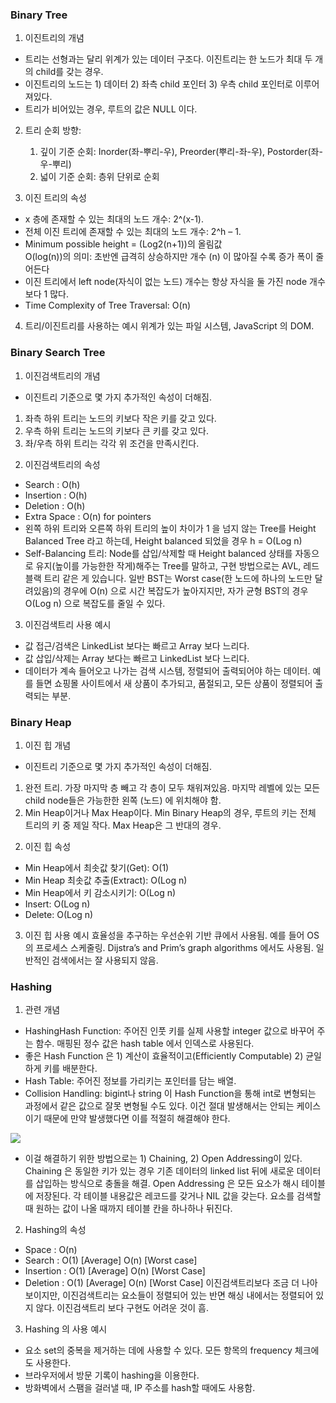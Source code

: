### Binary Tree
1. 이진트리의 개념
* 트리는 선형과는 달리 위계가 있는 데이터 구조다. 이진트리는 한 노드가 최대 두 개의 child를 갖는 경우.
* 이진트리의 노드는 1) 데이터 2) 좌측 child 포인터 3) 우측 child 포인터로 이루어져있다.
* 트리가 비어있는 경우, 루트의 값은 NULL 이다.

2. 트리 순회 방향:
   1) 깊이 기준 순회: Inorder(좌-뿌리-우), Preorder(뿌리-좌-우), Postorder(좌-우-뿌리)
   2) 넓이 기준 순회: 층위 단위로 순회

3. 이진 트리의 속성
* x 층에 존재할 수 있는 최대의 노드 개수: 2^(x-1).
* 전체 이진 트리에 존재할 수 있는 최대의 노드 개수: 2^h – 1.
* Minimum possible height =  (Log2(n+1))의 올림값<br/>
  O(log(n))의 의미: 초반엔 급격히 상승하지만 개수 (n) 이 많아질 수록 증가 폭이 줄어든다
* 이진 트리에서 left node(자식이 없는 노드) 개수는 항상 자식을 둘 가진 node 개수 보다 1 많다.
* Time Complexity of Tree Traversal: O(n)

4. 트리/이진트리를 사용하는 예시
위계가 있는 파일 시스템, JavaScript 의 DOM.



### Binary Search Tree
1. 이진검색트리의 개념
* 이진트리 기준으로 몇 가지 추가적인 속성이 더해짐.
1) 좌측 하위 트리는 노드의 키보다 작은 키를 갖고 있다.
2) 우측 하위 트리는 노드의 키보다 큰 키를 갖고 있다.
3) 좌/우측 하위 트리는 각각 위 조건을 만족시킨다.

2. 이진검색트리의 속성
* Search :  O(h)
* Insertion : O(h)
* Deletion : O(h)
* Extra Space : O(n) for pointers
* 왼쪽 하위 트리와 오른쪽 하위 트리의 높이 차이가 1 을 넘지 않는 Tree를 Height Balanced Tree 라고 하는데, Height balanced 되었을 경우 h = O(Log n) 
* Self-Balancing 트리: Node를 삽입/삭제할 때 Height balanced 상태를 자동으로 유지(높이를 가능한한 작게)해주는 Tree를 말하고, 
구현 방법으로는 AVL, 레드 블랙 트리 같은 게 있습니다. 일반 BST는 Worst case(한 노드에 하나의 노드만 달려있음)의 경우에 O(n) 으로 시간 복잡도가 높아지지만, 자가 균형 BST의 경우  O(Log n) 으로 복잡도를 줄일 수 있다.
3. 이진검색트리 사용 예시
* 값 접근/검색은 LinkedList 보다는 빠르고 Array 보다 느리다.
* 값 삽입/삭제는 Array 보다는 빠르고 LinkedList 보다 느리다.
* 데이터가 계속 들어오고 나가는 검색 시스템, 정렬되어 출력되어야 하는 데이터. 예를 들면 쇼핑몰 사이트에서 새 상품이 추가되고, 품절되고, 모든 상품이 정렬되어 출력되는 부분.



### Binary Heap
1. 이진 힙 개념
* 이진트리 기준으로 몇 가지 추가적인 속성이 더해짐.
1) 완전 트리. 가장 마지막 층 빼고 각 층이 모두 채워져있음. 마지막 레벨에 있는 모든 child node들은 가능한한 왼쪽 (노드) 에 위치해야 함.
2) Min Heap이거나 Max Heap이다. Min Binary Heap의 경우, 루트의 키는 전체 트리의 키 중 제일 작다. Max Heap은 그 반대의 경우.

2. 이진 힙 속성
* Min Heap에서 최솟값 찾기(Get): O(1) 
* Min Heap 최솟값 추출(Extract): O(Log n) 
* Min Heap에서 키 감소시키기: O(Log n) 
* Insert: O(Log n) 
* Delete: O(Log n)

3. 이진 힙 사용 예시
효율성을 추구하는 우선순위 기반 큐에서 사용됨. 예를 들어 OS의 프로세스 스케줄링. Dijstra’s and Prim’s graph algorithms 에서도 사용됨. 일반적인 검색에서는 잘 사용되지 않음.



### Hashing
1. 관련 개념
* HashingHash Function: 주어진 인풋 키를 실제 사용할 integer 값으로 바꾸어 주는 함수. 매핑된 정수 값은 hash table 에서 인덱스로 사용된다. 
* 좋은 Hash Function 은 1) 계산이 효율적이고(Efficiently Computable) 2) 균일하게 키를 배분한다.
* Hash Table: 주어진 정보를 가리키는 포인터를 담는 배열. 
* Collision Handling: bigint나 string 이 Hash Function을 통해 int로 변형되는 과정에서 같은 값으로 잘못 변형될 수도 있다. 이건 절대 발생해서는 안되는 케이스이기 때문에 만약 발생했다면 이를 적절히 해결해야 한다.

![](https://files.slack.com/files-pri/T9Y35UY03-FFG27F4SF/hash-table-chaining-1.png)<br/>
* 이걸 해결하기 위한 방법으로는 1) Chaining, 2) Open Addressing이 있다. Chaining 은 동일한 키가 있는 경우 기존 데이터의 linked list 뒤에 새로운 데이터를 삽입하는 방식으로 충돌을 해결.
Open Addressing 은 모든 요소가 해시 테이블에 저장된다. 각 테이블 내용값은 레코드를 갖거나 NIL 값을 갖는다. 요소를 검색할 때 원하는 값이 나올 때까지 테이블 칸을 하나하나 뒤진다. 

2. Hashing의 속성
* Space : O(n)
* Search    : O(1) [Average]    O(n) [Worst case]
* Insertion : O(1) [Average]    O(n) [Worst Case]
* Deletion  : O(1) [Average]    O(n) [Worst Case]
이진검색트리보다 조금 더 나아보이지만, 이진검색트리는 요소들이 정렬되어 있는 반면 해싱 내에서는 정렬되어 있지 않다. 이진검색트리 보다 구현도 어려운 것이 흠. 

3. Hashing 의 사용 예시
* 요소 set의 중복을 제거하는 데에 사용할 수 있다. 모든 항목의 frequency 체크에도 사용한다.
* 브라우저에서 방문 기록이 hashing을 이용한다.
* 방화벽에서 스팸을 걸러낼 때, IP 주소를 hash할 때에도 사용함.

